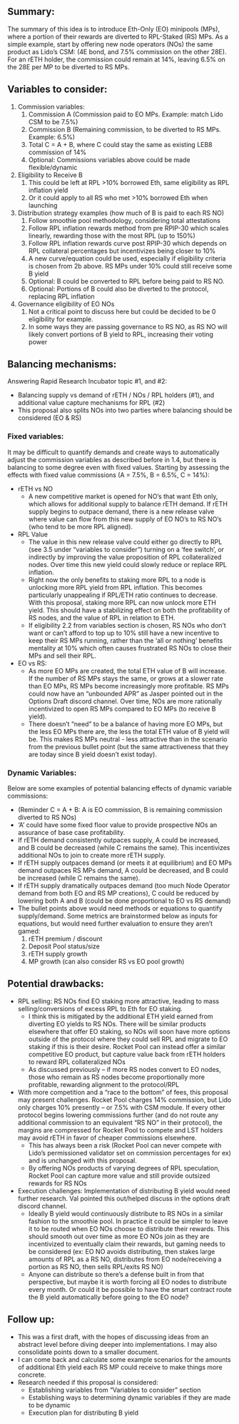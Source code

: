 ## Summary:
The summary of this idea is to introduce Eth-Only (EO) minipools (MPs), where a portion of their rewards are diverted to RPL-Staked (RS) MPs. As a simple example, start by offering new node operators (NOs) the same product as Lido’s CSM: (4E bond, and 7.5% commission on the other 28E). For an rETH holder, the commission could remain at 14%, leaving 6.5% on the 28E per MP to be diverted to RS MPs.

## Variables to consider:
1. Commission variables:
    1. Commission A (Commission paid to EO MPs. Example: match Lido CSM to be 7.5%)
    1. Commission B (Remaining commission, to be diverted to RS MPs. Example: 6.5%)
    1. Total C = A + B, where C could stay the same as existing LEB8 commission of 14%
    1. Optional: Commissions variables above could be made flexible/dynamic
1. Eligibility to Receive B
    1. This could be left at RPL >10% borrowed Eth, same eligibility as RPL inflation yield
    1. Or it could apply to all RS who met >10% borrowed Eth when launching
1. Distribution strategy examples (how much of B is paid to each RS NO)
    1. Follow smoothie pool methodology, considering total attestations
    1. Follow RPL inflation rewards method from pre RPIP-30 which scales linearly, rewarding those with the most RPL (up to 150%)
    1. Follow RPL inflation rewards curve post RPIP-30 which depends on RPL collateral percentages but incentivizes being closer to 10%
    1. A new curve/equation could be used, especially if eligibility criteria is chosen from 2b above. RS MPs under 10% could still receive some B yield
    1. Optional: B could be converted to RPL before being paid to RS NO.
    1. Optional: Portions of B could also be diverted to the protocol, replacing RPL inflation
1. Governance eligibility of EO NOs
    1. Not a critical point to discuss here but could be decided to be 0 eligibility for example.
    1. In some ways they are passing governance to RS NO, as RS NO will likely convert portions of B yield to RPL, increasing their voting power

## Balancing mechanisms:
Answering Rapid Research Incubator topic #1, and #2:
- Balancing supply vs demand of rETH / NOs / RPL holders (#1), and additional value capture mechanisms for RPL (#2)
- This proposal also splits NOs into two parties where balancing should be considered (EO & RS)

### Fixed variables:
It may be difficult to quantify demands and create ways to automatically adjust the commission variables as described before in 1.4, but there is balancing to some degree even with fixed values. Starting by assessing the effects with fixed value commissions (A = 7.5%, B = 6.5%, C = 14%):
- rETH vs NO 
    - A new competitive market is opened for NO’s that want Eth only, which allows for additional supply to balance rETH demand. If rETH supply begins to outpace demand, there is a new release valve where value can flow from this new supply of EO NO’s to RS NO’s (who tend to be more RPL aligned). 
- RPL Value
    - The value in this new release valve could either go directly to RPL (see 3.5 under “variables to consider”) turning on a ‘fee switch’, or indirectly by improving the value proposition of RPL collateralized nodes. Over time this new yield could slowly reduce or replace RPL inflation.
    - Right now the only benefits to staking more RPL to a node is unlocking more RPL yield from RPL inflation. This becomes particularly unappealing if RPL/ETH ratio continues to decrease.  With this proposal, staking more RPL can now unlock more ETH yield. This should have a stabilizing effect on both the profitability of RS nodes, and the value of RPL in relation to ETH.
    - If eligibility 2.2 from variables section is chosen, RS NOs who don’t want or can’t afford to top up to 10% still have a new incentive to keep their RS MPs running, rather than the ‘all or nothing’ benefits mentality at 10% which often causes frustrated RS NOs to close their MPs and sell their RPL.
- EO vs RS:
    - As more EO MPs are created, the total ETH value of B will increase. If the number of RS MPs stays the same, or grows at a slower rate than EO MPs, RS MPs become increasingly more profitable. RS MPs could now have an “unbounded APR” as Jasper pointed out in the Options Draft discord channel. Over time, NOs are more rationally incentivized to open RS MPs compared to EO MPs (to receive B yield).
    - There doesn’t “need” to be a balance of having more EO MPs, but the less EO MPs there are, the less the total ETH value of B yield will be. This makes RS MPs neutral - less attractive than in the scenario from the previous bullet point (but the same attractiveness that they are today since B yield doesn’t exist today).

### Dynamic Variables:
Below are some examples of potential balancing effects of dynamic variable commissions:
- (Reminder C = A + B: A is EO commission, B is remaining commission diverted to RS NOs)
- ‘A’ could have some fixed floor value to provide prospective NOs an assurance of base case profitability.
- If rETH demand consistently outpaces supply, A could be increased, and B could be decreased (while C remains the same). This incentivizes additional NOs to join to create more rETH supply.
- If rETH supply outpaces demand (or meets it at equilibrium) and EO MPs demand outpaces RS MPs demand, A could be decreased, and B could be increased (while C remains the same).
- If rETH supply dramatically outpaces demand (too much Node Operator demand from both EO and RS MP creations), C could be reduced by lowering both A and B (could be done proportional to EO vs RS demand)
- The bullet points above would need methods or equations to quantify supply/demand. Some metrics are brainstormed below as inputs for equations, but would need further evaluation to ensure they aren’t gamed:
    1. rETH premium / discount
    2. Deposit Pool status/size
    3. rETH supply growth
    4. MP growth (can also consider RS vs EO pool growth)

## Potential drawbacks:
- RPL selling: RS NOs find EO staking more attractive, leading to mass selling/conversions of excess RPL to Eth for EO staking.
    - I think this is mitigated by the additional ETH yield earned from diverting EO yields to RS NOs. There will be similar products elsewhere that offer EO staking, so NOs will soon have more options outside of the protocol where they could sell RPL and migrate to EO staking if this is their desire. Rocket Pool can instead offer a similar competitive EO product, but capture value back from rETH holders to reward RPL collateralized NOs
    - As discussed previously – if more RS nodes convert to EO nodes, those who remain as RS nodes become proportionally more profitable, rewarding alignment to the protocol/RPL
- With more competition and a “race to the bottom” of fees, this proposal may present challenges. Rocket Pool charges 14% commission, but Lido only charges 10% presently – or 7.5% with CSM module. If every other protocol begins lowering commissions further (and do not route any additional commission to an equivalent “RS NO” in their protocol), the margins are compressed for Rocket Pool to compete and LST holders may avoid rETH in favor of cheaper commissions elsewhere.
    - This has always been a risk (Rocket Pool can never compete with Lido’s permissioned validator set on commission percentages for ex) and is unchanged with this proposal.
    - By offering NOs products of varying degrees of RPL speculation, Rocket Pool can capture more value and still provide outsized rewards for RS NOs
- Execution challenges: Implementation of distributing B yield would need further research. Val pointed this out/helped discuss in the options draft discord channel.
    - Ideally B yield would continuously distribute to RS NOs in a similar fashion to the smoothie pool. In practice it could be simpler to leave it to be routed when EO NOs choose to distribute their rewards. This should smooth out over time as more EO NOs join as they are incentivized to eventually claim their rewards, but gaming needs to be considered (ex: EO NO avoids distributing, then stakes large amounts of RPL as a RS NO, distributes from EO node/receiving a portion as RS NO, then sells RPL/exits RS NO)
    - Anyone can distribute so there’s a defense built in from that perspective, but maybe it is worth forcing all EO nodes to distribute every month. Or could it be possible to have the smart contract route the B yield automatically before going to the EO node?

## Follow up:
- This was a first draft, with the hopes of discussing ideas from an abstract level before diving deeper into implementations. I may also consolidate points down to a smaller document.
- I can come back and calculate some example scenarios for the amounts of additional Eth yield each RS MP could receive to make things more concrete.
- Research needed if this proposal is considered:
    - Establishing variables from “Variables to consider” section
    - Establishing ways to determining dynamic variables if they are made to be dynamic
    - Execution plan for distributing B yield
